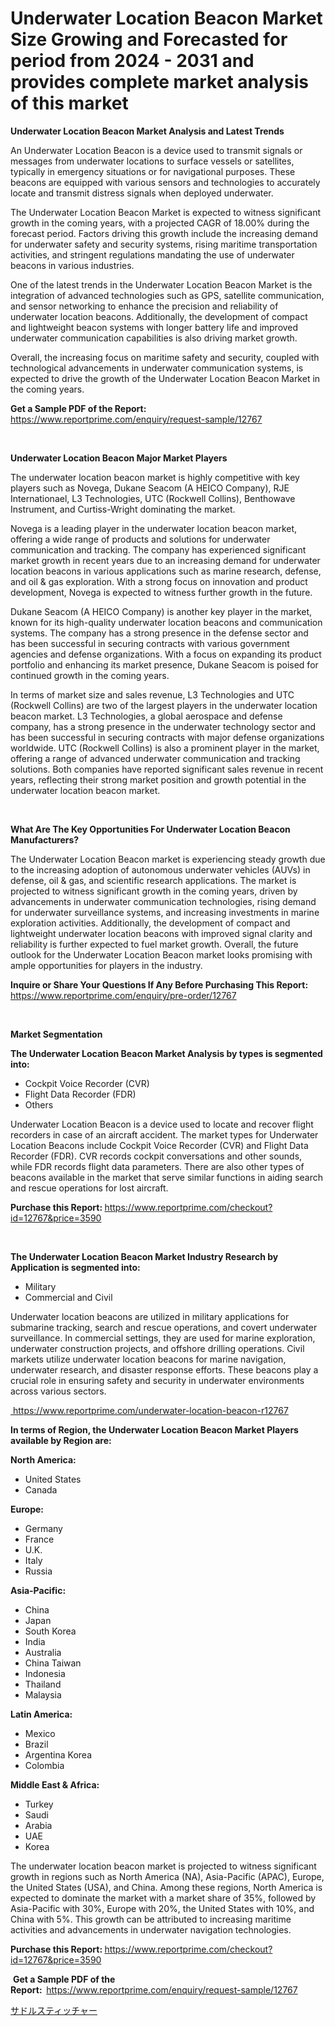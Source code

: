<p><h1>Underwater Location Beacon Market Size Growing and Forecasted for period from 2024 - 2031 and provides complete market analysis of this market</h1></p><p><strong>Underwater Location Beacon Market Analysis and Latest Trends</strong></p>
<p><p>An Underwater Location Beacon is a device used to transmit signals or messages from underwater locations to surface vessels or satellites, typically in emergency situations or for navigational purposes. These beacons are equipped with various sensors and technologies to accurately locate and transmit distress signals when deployed underwater.</p><p>The Underwater Location Beacon Market is expected to witness significant growth in the coming years, with a projected CAGR of 18.00% during the forecast period. Factors driving this growth include the increasing demand for underwater safety and security systems, rising maritime transportation activities, and stringent regulations mandating the use of underwater beacons in various industries. </p><p>One of the latest trends in the Underwater Location Beacon Market is the integration of advanced technologies such as GPS, satellite communication, and sensor networking to enhance the precision and reliability of underwater location beacons. Additionally, the development of compact and lightweight beacon systems with longer battery life and improved underwater communication capabilities is also driving market growth.</p><p>Overall, the increasing focus on maritime safety and security, coupled with technological advancements in underwater communication systems, is expected to drive the growth of the Underwater Location Beacon Market in the coming years.</p></p>
<p><strong>Get a Sample PDF of the Report:&nbsp;</strong> <a href="https://www.reportprime.com/enquiry/request-sample/12767">https://www.reportprime.com/enquiry/request-sample/12767</a></p>
<p>&nbsp;</p>
<p><strong>Underwater Location Beacon Major Market Players</strong></p>
<p><p>The underwater location beacon market is highly competitive with key players such as Novega, Dukane Seacom (A HEICO Company), RJE Internationael, L3 Technologies, UTC (Rockwell Collins), Benthowave Instrument, and Curtiss-Wright dominating the market. </p><p>Novega is a leading player in the underwater location beacon market, offering a wide range of products and solutions for underwater communication and tracking. The company has experienced significant market growth in recent years due to an increasing demand for underwater location beacons in various applications such as marine research, defense, and oil & gas exploration. With a strong focus on innovation and product development, Novega is expected to witness further growth in the future.</p><p>Dukane Seacom (A HEICO Company) is another key player in the market, known for its high-quality underwater location beacons and communication systems. The company has a strong presence in the defense sector and has been successful in securing contracts with various government agencies and defense organizations. With a focus on expanding its product portfolio and enhancing its market presence, Dukane Seacom is poised for continued growth in the coming years.</p><p>In terms of market size and sales revenue, L3 Technologies and UTC (Rockwell Collins) are two of the largest players in the underwater location beacon market. L3 Technologies, a global aerospace and defense company, has a strong presence in the underwater technology sector and has been successful in securing contracts with major defense organizations worldwide. UTC (Rockwell Collins) is also a prominent player in the market, offering a range of advanced underwater communication and tracking solutions. Both companies have reported significant sales revenue in recent years, reflecting their strong market position and growth potential in the underwater location beacon market.</p></p>
<p>&nbsp;</p>
<p><strong>What Are The Key Opportunities For Underwater Location Beacon Manufacturers?</strong></p>
<p><p>The Underwater Location Beacon market is experiencing steady growth due to the increasing adoption of autonomous underwater vehicles (AUVs) in defense, oil & gas, and scientific research applications. The market is projected to witness significant growth in the coming years, driven by advancements in underwater communication technologies, rising demand for underwater surveillance systems, and increasing investments in marine exploration activities. Additionally, the development of compact and lightweight underwater location beacons with improved signal clarity and reliability is further expected to fuel market growth. Overall, the future outlook for the Underwater Location Beacon market looks promising with ample opportunities for players in the industry.</p></p>
<p><strong>Inquire or Share Your Questions If Any Before Purchasing This Report:</strong> <a href="https://www.reportprime.com/enquiry/pre-order/12767">https://www.reportprime.com/enquiry/pre-order/12767</a></p>
<p>&nbsp;</p>
<p><strong>Market Segmentation</strong></p>
<p><strong>The Underwater Location Beacon Market Analysis by types is segmented into:</strong></p>
<p><ul><li>Cockpit Voice Recorder (CVR)</li><li>Flight Data Recorder (FDR)</li><li>Others</li></ul></p>
<p><p>Underwater Location Beacon is a device used to locate and recover flight recorders in case of an aircraft accident. The market types for Underwater Location Beacons include Cockpit Voice Recorder (CVR) and Flight Data Recorder (FDR). CVR records cockpit conversations and other sounds, while FDR records flight data parameters. There are also other types of beacons available in the market that serve similar functions in aiding search and rescue operations for lost aircraft.</p></p>
<p><strong>Purchase this Report:&nbsp;</strong><a href="https://www.reportprime.com/checkout?id=12767&price=3590">https://www.reportprime.com/checkout?id=12767&price=3590</a></p>
<p>&nbsp;</p>
<p><strong>The Underwater Location Beacon Market Industry Research by Application is segmented into:</strong></p>
<p><ul><li>Military</li><li>Commercial and Civil</li></ul></p>
<p><p>Underwater location beacons are utilized in military applications for submarine tracking, search and rescue operations, and covert underwater surveillance. In commercial settings, they are used for marine exploration, underwater construction projects, and offshore drilling operations. Civil markets utilize underwater location beacons for marine navigation, underwater research, and disaster response efforts. These beacons play a crucial role in ensuring safety and security in underwater environments across various sectors.</p></p>
<p><a href="https://www.reportprime.com/underwater-location-beacon-r12767">&nbsp;https://www.reportprime.com/underwater-location-beacon-r12767</a></p>
<p><strong>In terms of Region, the Underwater Location Beacon Market Players available by Region are:</strong></p>
<p>
    <p> <strong> North America: </strong>
        <ul>
            <li>United States</li>
            <li>Canada</li>
        </ul>
        </p> 
    <p> <strong> Europe: </strong>
        <ul>
            <li>Germany</li>
            <li>France</li>
            <li>U.K.</li>
            <li>Italy</li>
            <li>Russia</li>
        </ul>
        </p> 
    <p> <strong> Asia-Pacific: </strong>
        <ul>
            <li>China</li>
            <li>Japan</li>
            <li>South Korea</li>
            <li>India</li>
            <li>Australia</li>
            <li>China Taiwan</li>
            <li>Indonesia</li>
            <li>Thailand</li>
            <li>Malaysia</li>
        </ul>
        </p> 
    <p> <strong> Latin America: </strong>
        <ul>
            <li>Mexico</li>
            <li>Brazil</li>
            <li>Argentina Korea</li>
            <li>Colombia</li>
        </ul>
        </p> 
    <p> <strong> Middle East & Africa: </strong>
        <ul>
            <li>Turkey</li>
            <li>Saudi</li>
            <li>Arabia</li>
            <li>UAE</li>
            <li>Korea</li>
        </ul>
    </p>
    </p>
<p><p>The underwater location beacon market is projected to witness significant growth in regions such as North America (NA), Asia-Pacific (APAC), Europe, the United States (USA), and China. Among these regions, North America is expected to dominate the market with a market share of 35%, followed by Asia-Pacific with 30%, Europe with 20%, the United States with 10%, and China with 5%. This growth can be attributed to increasing maritime activities and advancements in underwater navigation technologies.</p></p>
<p><strong>Purchase this Report: </strong><a href="https://www.reportprime.com/checkout?id=12767&price=3590">https://www.reportprime.com/checkout?id=12767&price=3590</a></p>
<p>&nbsp;<strong>Get a Sample PDF of the Report:&nbsp;&nbsp;</strong><a href="https://www.reportprime.com/enquiry/request-sample/12767">https://www.reportprime.com/enquiry/request-sample/12767</a></p>
<p><strong></strong></p>
<p><p><a href="https://github.com/ReganWisoky2023/Market-Research-Report-List-1/blob/main/289619020617.md">サドルスティッチャー</a></p></p>